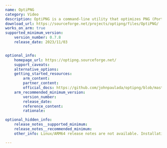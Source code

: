 ```yaml
---
name: OptiPNG
category: Video
description: OptiPNG is a command-line utility that optimizes PNG (Portable Network Graphics) files. Its primary purpose is to reduce the size of PNG images without compromising their quality.
download_url: https://sourceforge.net/projects/optipng/files/OptiPNG/
works_on_arm: true
supported_minimum_version:
    version_number: 0.7.8
    release_date: 2023/11/03


optional_info:
    homepage_url: https://optipng.sourceforge.net/
    support_caveats:
    alternative_options:
    getting_started_resources:
        arm_content:
        partner_content:
        official_docs: https://github.com/johnpaulada/optipng/blob/master/README.txt
    arm_recommended_minimum_version:
        version_number:
        release_date:
        reference_content:
        rationale:

optional_hidden_info:
    release_notes__supported_minimum:
    release_notes__recommended_minimum:
    other_info: Linux/ARM64 release notes are not available. Installation and testing are done via the [tar archive](https://sourceforge.net/projects/optipng/files/OptiPNG/optipng-0.7.8/).

---
```



